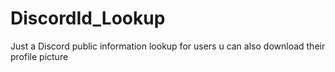 # DiscordId_Lookup
Just a Discord public information lookup for users u can also download their profile picture
